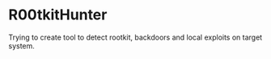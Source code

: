 # R00tkitHunter

Trying to create tool to detect rootkit, backdoors and local exploits on target system.
